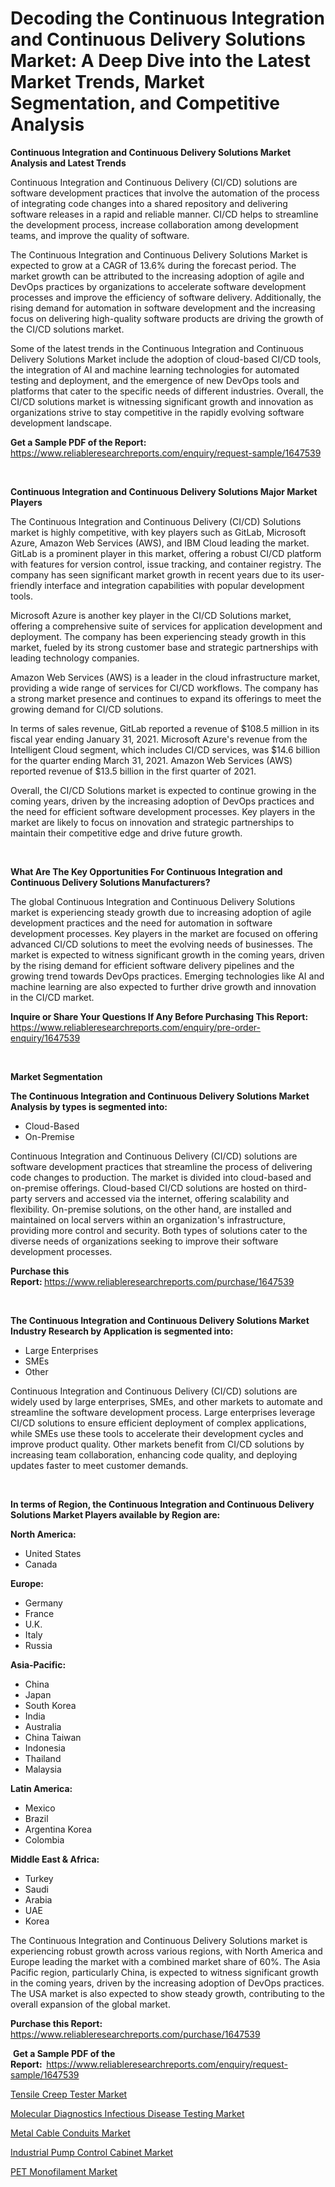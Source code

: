 <p><h1>Decoding the Continuous Integration and Continuous Delivery Solutions Market: A Deep Dive into the Latest Market Trends, Market Segmentation, and Competitive Analysis</h1></p><p><strong>Continuous Integration and Continuous Delivery Solutions Market Analysis and Latest Trends</strong></p>
<p><p>Continuous Integration and Continuous Delivery (CI/CD) solutions are software development practices that involve the automation of the process of integrating code changes into a shared repository and delivering software releases in a rapid and reliable manner. CI/CD helps to streamline the development process, increase collaboration among development teams, and improve the quality of software.</p><p>The Continuous Integration and Continuous Delivery Solutions Market is expected to grow at a CAGR of 13.6% during the forecast period. The market growth can be attributed to the increasing adoption of agile and DevOps practices by organizations to accelerate software development processes and improve the efficiency of software delivery. Additionally, the rising demand for automation in software development and the increasing focus on delivering high-quality software products are driving the growth of the CI/CD solutions market.</p><p>Some of the latest trends in the Continuous Integration and Continuous Delivery Solutions Market include the adoption of cloud-based CI/CD tools, the integration of AI and machine learning technologies for automated testing and deployment, and the emergence of new DevOps tools and platforms that cater to the specific needs of different industries. Overall, the CI/CD solutions market is witnessing significant growth and innovation as organizations strive to stay competitive in the rapidly evolving software development landscape.</p></p>
<p><strong>Get a Sample PDF of the Report:&nbsp;</strong> <a href="https://www.reliableresearchreports.com/enquiry/request-sample/1647539">https://www.reliableresearchreports.com/enquiry/request-sample/1647539</a></p>
<p>&nbsp;</p>
<p><strong>Continuous Integration and Continuous Delivery Solutions Major Market Players</strong></p>
<p><p>The Continuous Integration and Continuous Delivery (CI/CD) Solutions market is highly competitive, with key players such as GitLab, Microsoft Azure, Amazon Web Services (AWS), and IBM Cloud leading the market. GitLab is a prominent player in this market, offering a robust CI/CD platform with features for version control, issue tracking, and container registry. The company has seen significant market growth in recent years due to its user-friendly interface and integration capabilities with popular development tools.</p><p>Microsoft Azure is another key player in the CI/CD Solutions market, offering a comprehensive suite of services for application development and deployment. The company has been experiencing steady growth in this market, fueled by its strong customer base and strategic partnerships with leading technology companies.</p><p>Amazon Web Services (AWS) is a leader in the cloud infrastructure market, providing a wide range of services for CI/CD workflows. The company has a strong market presence and continues to expand its offerings to meet the growing demand for CI/CD solutions.</p><p>In terms of sales revenue, GitLab reported a revenue of $108.5 million in its fiscal year ending January 31, 2021. Microsoft Azure's revenue from the Intelligent Cloud segment, which includes CI/CD services, was $14.6 billion for the quarter ending March 31, 2021. Amazon Web Services (AWS) reported revenue of $13.5 billion in the first quarter of 2021.</p><p>Overall, the CI/CD Solutions market is expected to continue growing in the coming years, driven by the increasing adoption of DevOps practices and the need for efficient software development processes. Key players in the market are likely to focus on innovation and strategic partnerships to maintain their competitive edge and drive future growth.</p></p>
<p>&nbsp;</p>
<p><strong>What Are The Key Opportunities For Continuous Integration and Continuous Delivery Solutions Manufacturers?</strong></p>
<p><p>The global Continuous Integration and Continuous Delivery Solutions market is experiencing steady growth due to increasing adoption of agile development practices and the need for automation in software development processes. Key players in the market are focused on offering advanced CI/CD solutions to meet the evolving needs of businesses. The market is expected to witness significant growth in the coming years, driven by the rising demand for efficient software delivery pipelines and the growing trend towards DevOps practices. Emerging technologies like AI and machine learning are also expected to further drive growth and innovation in the CI/CD market.</p></p>
<p><strong>Inquire or Share Your Questions If Any Before Purchasing This Report:</strong> <a href="https://www.reliableresearchreports.com/enquiry/pre-order-enquiry/1647539">https://www.reliableresearchreports.com/enquiry/pre-order-enquiry/1647539</a></p>
<p>&nbsp;</p>
<p><strong>Market Segmentation</strong></p>
<p><strong>The Continuous Integration and Continuous Delivery Solutions Market Analysis by types is segmented into:</strong></p>
<p><ul><li>Cloud-Based</li><li>On-Premise</li></ul></p>
<p><p>Continuous Integration and Continuous Delivery (CI/CD) solutions are software development practices that streamline the process of delivering code changes to production. The market is divided into cloud-based and on-premise offerings. Cloud-based CI/CD solutions are hosted on third-party servers and accessed via the internet, offering scalability and flexibility. On-premise solutions, on the other hand, are installed and maintained on local servers within an organization's infrastructure, providing more control and security. Both types of solutions cater to the diverse needs of organizations seeking to improve their software development processes.</p></p>
<p><strong>Purchase this Report:&nbsp;</strong><a href="https://www.reliableresearchreports.com/purchase/1647539">https://www.reliableresearchreports.com/purchase/1647539</a></p>
<p>&nbsp;</p>
<p><strong>The Continuous Integration and Continuous Delivery Solutions Market Industry Research by Application is segmented into:</strong></p>
<p><ul><li>Large Enterprises</li><li>SMEs</li><li>Other</li></ul></p>
<p><p>Continuous Integration and Continuous Delivery (CI/CD) solutions are widely used by large enterprises, SMEs, and other markets to automate and streamline the software development process. Large enterprises leverage CI/CD solutions to ensure efficient deployment of complex applications, while SMEs use these tools to accelerate their development cycles and improve product quality. Other markets benefit from CI/CD solutions by increasing team collaboration, enhancing code quality, and deploying updates faster to meet customer demands.</p></p>
<p>&nbsp;</p>
<p><strong>In terms of Region, the Continuous Integration and Continuous Delivery Solutions Market Players available by Region are:</strong></p>
<p>
    <p> <strong> North America: </strong>
        <ul>
            <li>United States</li>
            <li>Canada</li>
        </ul>
        </p> 
    <p> <strong> Europe: </strong>
        <ul>
            <li>Germany</li>
            <li>France</li>
            <li>U.K.</li>
            <li>Italy</li>
            <li>Russia</li>
        </ul>
        </p> 
    <p> <strong> Asia-Pacific: </strong>
        <ul>
            <li>China</li>
            <li>Japan</li>
            <li>South Korea</li>
            <li>India</li>
            <li>Australia</li>
            <li>China Taiwan</li>
            <li>Indonesia</li>
            <li>Thailand</li>
            <li>Malaysia</li>
        </ul>
        </p> 
    <p> <strong> Latin America: </strong>
        <ul>
            <li>Mexico</li>
            <li>Brazil</li>
            <li>Argentina Korea</li>
            <li>Colombia</li>
        </ul>
        </p> 
    <p> <strong> Middle East & Africa: </strong>
        <ul>
            <li>Turkey</li>
            <li>Saudi</li>
            <li>Arabia</li>
            <li>UAE</li>
            <li>Korea</li>
        </ul>
    </p>
    </p>
<p><p>The Continuous Integration and Continuous Delivery Solutions market is experiencing robust growth across various regions, with North America and Europe leading the market with a combined market share of 60%. The Asia Pacific region, particularly China, is expected to witness significant growth in the coming years, driven by the increasing adoption of DevOps practices. The USA market is also expected to show steady growth, contributing to the overall expansion of the global market.</p></p>
<p><strong>Purchase this Report: </strong><a href="https://www.reliableresearchreports.com/purchase/1647539">https://www.reliableresearchreports.com/purchase/1647539</a></p>
<p>&nbsp;<strong>Get a Sample PDF of the Report:&nbsp;&nbsp;</strong><a href="https://www.reliableresearchreports.com/enquiry/request-sample/1647539">https://www.reliableresearchreports.com/enquiry/request-sample/1647539</a></p>
<p><strong></strong></p>
<p><p><a href="https://issuu.com/reportprime-2/docs/tensile-creep-tester-market-size-2030.pptx">Tensile Creep Tester Market</a></p><p><a href="https://github.com/guneycigdem35/Market-Research-Report-List-2/blob/main/molecular-diagnostics-infectious-disease-testing-market.md">Molecular Diagnostics Infectious Disease Testing Market</a></p><p><a href="https://view.publitas.com/reportprime-1/metal-cable-conduits-market-centers-on-aspects-such-as-market-growth-market-share-market-opportunity-and-projected-forecasts-spanning-from-2024-to-2031/">Metal Cable Conduits Market</a></p><p><a href="https://acidic-farm-354.notion.site/Industrial-Pump-Control-Cabinet-Market-Size-2024-2031-Global-Industrial-Analysis-Key-Geographical-765cd273e065456b8fe0fd89848faa40">Industrial Pump Control Cabinet Market</a></p><p><a href="https://view.publitas.com/reportprime-1/pet-monofilament-market-insights-market-players-and-forecast-till-2031/">PET Monofilament Market</a></p></p>